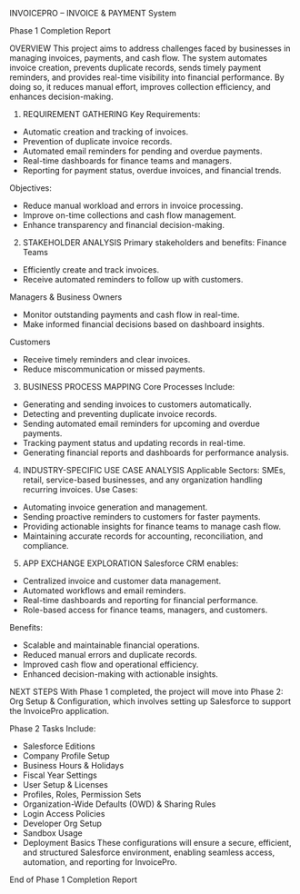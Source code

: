 INVOICEPRO – INVOICE & PAYMENT System

Phase 1 Completion Report

OVERVIEW
This project aims to address challenges faced by businesses in managing invoices, payments, and cash flow. The system automates invoice creation, prevents duplicate records, sends timely payment reminders, and provides real-time visibility into financial performance. By doing so, it reduces manual effort, improves collection efficiency, and enhances decision-making.


1. REQUIREMENT GATHERING
Key Requirements:
- Automatic creation and tracking of invoices.
- Prevention of duplicate invoice records.
- Automated email reminders for pending and overdue payments.
- Real-time dashboards for finance teams and managers.
- Reporting for payment status, overdue invoices, and financial trends.

Objectives:
- Reduce manual workload and errors in invoice processing.
- Improve on-time collections and cash flow management.
- Enhance transparency and financial decision-making.

2. STAKEHOLDER ANALYSIS
Primary stakeholders and benefits:
Finance Teams
- Efficiently create and track invoices.
- Receive automated reminders to follow up with customers.

Managers & Business Owners
- Monitor outstanding payments and cash flow in real-time.
- Make informed financial decisions based on dashboard insights.

Customers
- Receive timely reminders and clear invoices.
- Reduce miscommunication or missed payments.

3. BUSINESS PROCESS MAPPING
Core Processes Include:
- Generating and sending invoices to customers automatically.
- Detecting and preventing duplicate invoice records.
- Sending automated email reminders for upcoming and overdue payments.
- Tracking payment status and updating records in real-time.
- Generating financial reports and dashboards for performance analysis.

4. INDUSTRY-SPECIFIC USE CASE ANALYSIS
Applicable Sectors: SMEs, retail, service-based businesses, and any organization handling recurring invoices.
Use Cases:
- Automating invoice generation and management.
- Sending proactive reminders to customers for faster payments.
- Providing actionable insights for finance teams to manage cash flow.
- Maintaining accurate records for accounting, reconciliation, and compliance.

5. APP EXCHANGE EXPLORATION
Salesforce CRM enables:
- Centralized invoice and customer data management.
- Automated workflows and email reminders.
- Real-time dashboards and reporting for financial performance.
- Role-based access for finance teams, managers, and customers.

Benefits:
- Scalable and maintainable financial operations.
- Reduced manual errors and duplicate records.
- Improved cash flow and operational efficiency.
- Enhanced decision-making with actionable insights.

NEXT STEPS
With Phase 1 completed, the project will move into Phase 2: Org Setup & Configuration, which involves setting up Salesforce to support the InvoicePro application.

Phase 2 Tasks Include:
- Salesforce Editions
- Company Profile Setup
- Business Hours & Holidays
- Fiscal Year Settings
- User Setup & Licenses
- Profiles, Roles, Permission Sets
- Organization-Wide Defaults (OWD) & Sharing Rules
- Login Access Policies
- Developer Org Setup
- Sandbox Usage
- Deployment Basics
These configurations will ensure a secure, efficient, and structured Salesforce environment, enabling seamless access, automation, and reporting for InvoicePro.

End of Phase 1 Completion Report

